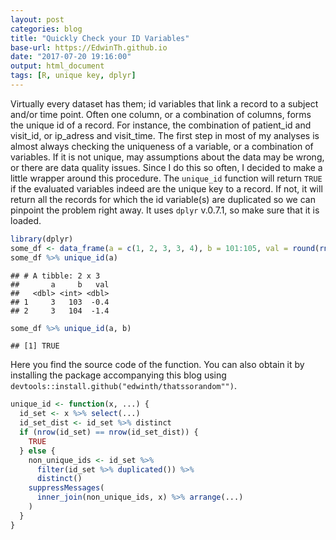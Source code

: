 ```yaml
---
layout: post
categories: blog
title: "Quickly Check your ID Variables"
base-url: https://EdwinTh.github.io
date: "2017-07-20 19:16:00"
output: html_document
tags: [R, unique key, dplyr]
---
```




Virtually every dataset has them; id variables that link a record to a subject and/or time point. Often one column, or a combination of columns, forms the unique id of a record. For instance, the combination of patient_id and visit_id, or ip_adress and visit_time. The first step in most of my analyses is almost always checking the uniqueness of a variable, or a combination of variables. If it is not unique, may assumptions about the data may be wrong, or there are data quality issues. Since I do this so often, I decided to make a little wrapper around this procedure. The `unique_id` function will return `TRUE` if the evaluated variables indeed are the unique key to a record. If not, it will return all the records for which the id variable(s) are duplicated so we can pinpoint the problem right away. It uses `dplyr` v.0.7.1, so make sure that it is loaded.


```r
library(dplyr)
some_df <- data_frame(a = c(1, 2, 3, 3, 4), b = 101:105, val = round(rnorm(5), 1))
some_df %>% unique_id(a)
```

```
## # A tibble: 2 x 3
##       a     b   val
##   <dbl> <int> <dbl>
## 1     3   103  -0.4
## 2     3   104  -1.4
```

```r
some_df %>% unique_id(a, b)
```

```
## [1] TRUE
```

Here you find the source code of the function. You can also obtain it by installing the package accompanying this blog using `devtools::install.github("edwinth/thatssorandom"")`.


```r
unique_id <- function(x, ...) {
  id_set <- x %>% select(...)
  id_set_dist <- id_set %>% distinct
  if (nrow(id_set) == nrow(id_set_dist)) {
    TRUE
  } else {
    non_unique_ids <- id_set %>% 
      filter(id_set %>% duplicated()) %>% 
      distinct()
    suppressMessages(
      inner_join(non_unique_ids, x) %>% arrange(...)
    )
  }
}
```

